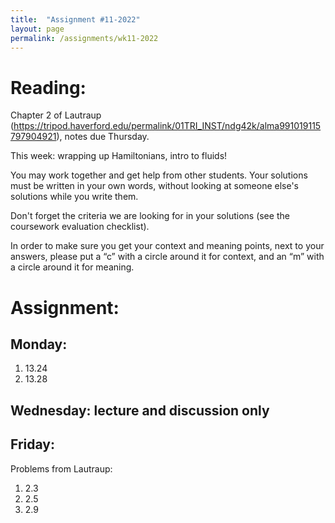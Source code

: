 ```yaml
---
title:  "Assignment #11-2022"
layout: page
permalink: /assignments/wk11-2022
---
```


# Reading:  
Chapter 2 of Lautraup (https://tripod.haverford.edu/permalink/01TRI_INST/ndg42k/alma991019115797904921), notes due Thursday.

This week: wrapping up Hamiltonians, intro to fluids!

You may work together and get help from other students. Your solutions must be written in your own words, without looking at someone else's solutions while you write them.

Don't forget the criteria we are looking for in your solutions (see the coursework evaluation checklist).

In order to make sure you get your context and meaning points,
next to your answers, please put a “c” with a circle around it for context, and an “m” with a circle around it for meaning.

# Assignment:
## Monday:
1. 13.24
2. 13.28

## Wednesday: lecture and discussion only

## Friday:

Problems from Lautraup:

1. 2.3
2. 2.5
3. 2.9
